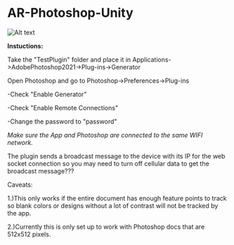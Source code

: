 # AR-Photoshop-Unity

![Alt text](relative/path/to/img.jpg?raw=true "Title")

<b>Instuctions:</b>
<p>Take the "TestPlugin" folder and place it in Applications->AdobePhotoshop2021->Plug-ins->Generator

Open Photoshop and go to Photoshop->Preferences->Plug-ins
<p>-Check "Enable Generator"
<p>-Check "Enable Remote Connections"
<p>-Change the password to "password"

*Make sure the App and Photoshop are connected to the same WIFI network.*
<p>The plugin sends a broadcast message to the device with its IP for the web socket connection
so you may need to turn off cellular data to get the broadcast message???

Caveats:
<p>1.)This only works if the entire document has enough feature points to track so blank colors or designs without a lot of contrast will not be tracked by the app.
<p>2.)Currently this is only set up to work with Photoshop docs that are 512x512 pixels.
